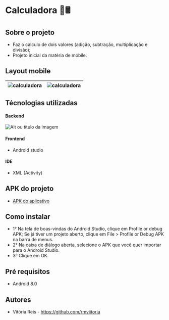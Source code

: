 # Calculadora 🔴🖩

## Sobre o projeto 
- Faz o calculo de dois valores (adição, subtração, multiplicação e divisão);
- Projeto inicial da matéria de mobile.

## Layout mobile 
| <img src="https://i.pinimg.com/564x/00/9f/88/009f885ff52d84bb14cc1924d1faa755.jpg" alt="calculadora"/> | <img src="https://github.com/rmviitoria/calculadora/assets/83031044/91d949ea-69f1-43c4-81d3-5e3beb33bc8d" alt="calculadora"/> |
| ------------- | ------------- |

## Técnologias utilizadas 
#### Backend 
![Alt ou título da imagem](https://img.shields.io/badge/Java-ED8B00?style=for-the-badge&logo=openjdk&logoColor=white)
#### Frontend
- Android studio 
#### IDE
- XML (Activity)
## APK do projeto
- <a href="https://drive.google.com/file/d/1vj94au5-QoWvLoFXIWb9d4SKOjJogkOV/view?usp=share_link"> APK do aplicativo </a>

## Como instalar 
- 1° Na tela de boas-vindas do Android Studio, clique em Profile or debug APK;
  Se já tiver um projeto aberto, clique em File > Profile or Debug APK na barra de menus.
- 2° Na caixa de diálogo aberta, selecione o APK que você quer importar para o Android Studio.
- 3° Clique em OK.
  
## Pré requisitos 
- Android 8.0
## Autores 

- Vitória Reis - https://github.com/rmviitoria
